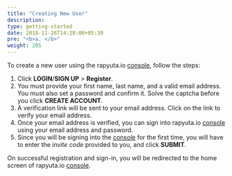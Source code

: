 ```yaml
---
title: "Creating New User"
description:
type: getting-started
date: 2018-11-26T14:28:00+05:30
pre: "<b>a. </b>"
weight: 205
---
```


To create a new user using the rapyuta.io [console](https://closed-beta.rapyuta.io),
follow the steps:

1. Click **LOGIN**/**SIGN UP** > **Register**.
2. You must provide your first name, last name, and a valid email address. You
   must also set a password and confirm it. Solve the captcha before you click
   **CREATE ACCOUNT**.
3. A verification link will be sent to your email address. Click on the link to
   verify your email address.
4. Once your email address is verified, you can sign into rapyuta.io [console](https://closed-beta.rapyuta.io)
   using your email address and password.
5. Since you will be signing into the [console](https://closed-beta.rapyuta.io)
   for the first time, you will have to enter the _invite code_ provided to you,
   and click **SUBMIT**.

On successful registration and sign-in, you will be redirected to the home
screen of rapyuta.io [console](https://closed-beta.rapyuta.io).
